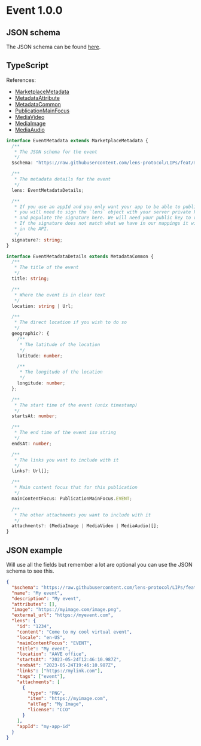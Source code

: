 # Event 1.0.0

## JSON schema

The JSON schema can be found [here](./schema.json).

## TypeScript

References:

- [MarketplaceMetadata](../../shared-ts-interfaces/marketplace-metadata.ts)
- [MetadataAttribute](../../../shared-ts-interfaces/metadata-attribute.ts)
- [MetadataCommon](../../shared-ts-interfaces/metadata-common.ts)
- [PublicationMainFocus](../../shared-ts-interfaces/publication-main-focus.ts)
- [MediaVideo](../../shared-ts-interfaces/media/media-video.ts)
- [MediaImage](../../shared-ts-interfaces/media/media-image.ts)
- [MediaAudio](../../shared-ts-interfaces/media/media-audio.ts)

```ts
interface EventMetadata extends MarketplaceMetadata {
  /**
   * The JSON schema for the event
   */
  $schema: "https://raw.githubusercontent.com/lens-protocol/LIPs/feat/metadata-standards/lens-metadata-standards/publication/event/1.0.0/schema.json";

  /**
   * The metadata details for the event
   */
  lens: EventMetadataDetails;

  /**
   * If you use an appId and you only want your app to be able to publish under it,
   * you will need to sign the `lens` object with your server private key
   * and populate the signature here. We will need your public key to verify this.
   * If the signature does not match what we have in our mappings it will not be surfaced
   * in the API.
   */
  signature?: string;
}

interface EventMetadataDetails extends MetadataCommon {
  /**
   * The title of the event
   */
  title: string;

  /**
   * Where the event is in clear text
   */
  location: string | Url;

  /**
   * The direct location if you wish to do so
   */
  geographic?: {
    /**
     * The latitude of the location
     */
    latitude: number;

    /**
     * The longitude of the location
     */
    longitude: number;
  };

  /**
   * The start time of the event (unix timestamp)
   */
  startsAt: number;

  /**
   * The end time of the event iso string
   */
  endsAt: number;

  /**
   * The links you want to include with it
   */
  links?: Url[];

  /**
   * Main content focus that for this publication
   */
  mainContentFocus: PublicationMainFocus.EVENT;

  /**
   * The other attachments you want to include with it
   */
  attachments?: (MediaImage | MediaVideo | MediaAudio)[];
}
```

## JSON example

Will use all the fields but remember a lot are optional you can use the JSON schema to see this.

```json
{
  "$schema": "https://raw.githubusercontent.com/lens-protocol/LIPs/feat/metadata-standards/lens-metadata-standards/publication/event/1.0.0/schema.json",
  "name": "My event",
  "description": "My event",
  "attributes": [],
  "image": "https://myimage.com/image.png",
  "external_url": "https://myevent.com",
  "lens": {
    "id": "1234",
    "content": "Come to my cool virtual event",
    "locale": "en-US",
    "mainContentFocus": "EVENT",
    "title": "My event",
    "location": "AAVE office",
    "startsAt": "2023-05-24T12:46:10.987Z",
    "endsAt": "2023-05-24T19:46:10.987Z",
    "links": ["https://mylink.com"],
    "tags": ["event"],
    "attachments": [
      {
        "type": "PNG",
        "item": "https://myimage.com",
        "altTag": "My Image",
        "license": "CCO"
      }
    ],
    "appId": "my-app-id"
  }
}
```
